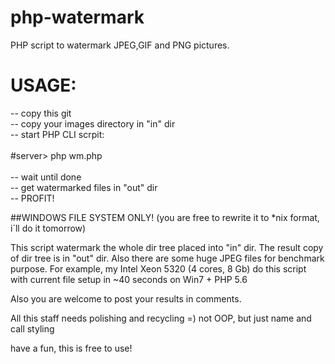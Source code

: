 # php-watermark
PHP script to watermark JPEG,GIF and PNG pictures.

# USAGE:
<p>
-- copy this git <br>
-- copy your images directory in "in" dir<br>
-- start PHP CLI scrpit:<br>
<br>
		#server> php wm.php  <br>
<br>
-- wait until done<br>
-- get watermarked files in "out" dir<br>
-- PROFIT!<br>
</p>
##WINDOWS FILE SYSTEM ONLY!
(you are free to rewrite it to *nix format, i`ll do it tomorrow)

This script watermark the whole dir tree placed into "in" dir. The result copy of dir tree is in "out" dir.
Also there are some huge JPEG files for benchmark purpose.
For example, my Intel Xeon 5320 (4 cores, 8 Gb) do this script with current file setup in ~40 seconds on Win7 + PHP 5.6

Also you are welcome to post your results in comments.

All this staff needs polishing and recycling =) not OOP, but just name and call styling

have a fun, this is free to use!
